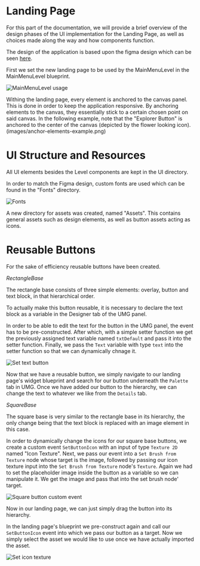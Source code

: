 # Landing Page

For this part of the documentation, we will provide a brief overview of the design phases of the UI implementation for the Landing Page, as well as choices made along the way and how components function.

The design of the application is based upon the figma design which can be seen [here](https://www.figma.com/design/sIkyLXbIKPe5UYK6wVhTJV/3D-Anatomy-App-Designs-(Simon-%26-Daniel)?node-id=0-1&node-type=canvas&t=dPbxp9M2HDCUmf64-0).

First we set the new landing page to be used by the MainMenuLevel in the MainMenuLevel blueprint.

![MainMenuLevel usage](https://jrcz-data-science-lab.github.io/VirtualAnatomy-Documentation/images/main-menu-to-use-landing-page.png)

Withing the landing page, every element is anchored to the canvas panel. This is done in order to keep the application responsive. By anchoring elements to the canvas, they essentially stick to a certain chosen point on said canvas.
In the following example, note that the "Explorer Button" is anchored to the center of the canvas (depicted by the flower looking icon).
 (images/anchor-elements-example.png)


# UI Structure and Resources

All UI elements besides the Level components are kept in the UI directory.

In order to match the Figma design, custom fonts are used which can be found in the "Fonts" directory.

![Fonts](https://jrcz-data-science-lab.github.io/VirtualAnatomy-Documentation/images/fonts.png)

A new directory for assets was created, named "Assets". This contains general assets such as design elements, as well as button assets acting as icons.

# Reusable Buttons

For the sake of efficiency reusable buttons have been created.

<i>RectangleBase</i>

The rectangle base consists of three simple elements: overlay, button and text block, in that hierarchical order.

To actually make this button reusable, it is necessary to declare the text block as a variable in the Designer tab of the UMG panel.

In order to be able to edit the text for the button in the UMG panel, the event has to be pre-constructed. After which, with a simple setter function we get the previously assigned text variable named `txtDefault` and pass it into the setter function. Finally, we pass the `Text` variable with type `text` into the setter function so that we can dynamically chnage it.

![Set text button](https://jrcz-data-science-lab.github.io/VirtualAnatomy-Documentation/images/set-text-button.png)

Now that we have a reusable button, we simply navigate to our landing page's widget blueprint and search for our button underneath the `Palette` tab in UMG.
Once we have added our button to the hierarchy, we can change the text to whatever we like from the `Details` tab.


<i>SquareBase</i>

The square base is very similar to the rectangle base in its hierarchy, the only change being that the text block is replaced with an image element in this case.

In order to dynamically change the icons for our square base buttons, we create a custom event `SetButtonIcon` with an input of type `Texture 2D` named "Icon Texture".
Next, we pass our event into a `Set Brush from Texture` node whose target is the image, followed by passing our icon texture input into the `Set Brush from Texture` node's `Texture`.
Again we had to set the placeholder image inside the button as a variable so we can manipulate it. We get the image and pass that into the set brush node' target.

![Square button custom event](https://jrcz-data-science-lab.github.io/VirtualAnatomy-Documentation/images/square-button-custom-event.png)

Now in our landing page, we can just simply drag the button into its hierarchy.

In the landing page's blueprint we pre-construct again and call our `SetButtonIcon` event into which we pass our button as a target. Now we simply select the asset we would like to use once we have actually imported the asset.

![Set icon texture](https://jrcz-data-science-lab.github.io/VirtualAnatomy-Documentation/images/setting-icon-texture-square.png)

